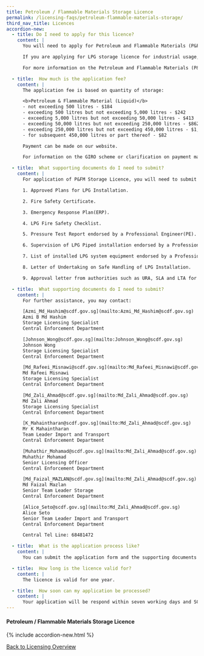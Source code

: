 ```yaml
---
title: Petroleum / Flammable Materials Storage Licence
permalink: /licensing-faqs/petroleum-flammable-materials-storage/
third_nav_title: Licences
accordion-new:   
  - title: Do I need to apply for this licence?
    content: |
      You will need to apply for Petroleum and Flammable Materials (P&FM) storage licence for the LPG installation at eating establishments from the Singapore Civil Defence Force (SCDF). Please note that if you are storing 200 kg LPG and below at eating establishment, you are not required to apply for P&FM storage licence.

      If you are applying for LPG storage licence for industrial usage, you may submit online application at [Licence One Portal](https://licence1.business.gov.sg/){:target="_blank"}.

      For more information on the Petroleum and Flammable Materials (P&FM) storage licence, you can visit the [SCDF website](https://www.scdf.gov.sg/home/fire-safety/petroleum-and-flammable-material-licences/information-of-p-fm-storage-licence){:target="_blank"}.

  - title:  How much is the application fee?
    content: |
      The application fee is based on quantity of storage:

      <b>Petroleum & Flammable Material (Liquid)</b>
      - not exceeding 500 litres - $184
      - exceeding 500 litres but not exceeding 5,000 litres - $242
      - exceeding 5,000 litres but not exceeding 50,000 litres - $413
      - exceeding 50,000 litres but not exceeding 250,000 litres - $862
      - exceeding 250,000 litres but not exceeding 450,000 litres - $1,320
      - for subsequent 450,000 litres or part thereof - $82

      Payment can be made on our website.

      For information on the GIRO scheme or clarification on payment matters, you may wish to contact SCDF Finance Department at 68481623 / 6848161

  - title:  What supporting documents do I need to submit?
    content: |
      For application of P&FM Storage Licence, you will need to submit the following supporting documents:

      1. Approved Plans for LPG Installation.

      2. Fire Safety Certificate.

      3. Emergency Response Plan(ERP).

      4. LPG Fire Safety Checklist.

      5. Pressure Test Report endorsed by a Professional Engineer(PE).

      6. Supervision of LPG Piped installation endorsed by a Professional Engineer(PE).

      7. List of installed LPG system equipment endorsed by a Professional Engineer(PE).

      8. Letter of Undertaking on Safe Handling of LPG Installation.

      9. Approval letter from authorities such as URA, SLA and LTA for the proposed storage area of the LPG manifold system located on a back lane.

  - title:  What supporting documents do I need to submit?
    content: |
      For further assistance, you may contact:

      [Azmi_Md_Hashim@scdf.gov.sg](mailto:Azmi_Md_Hashim@scdf.gov.sg)
      Azmi B Md Hashim
      Storage Licensing Specialist
      Central Enforcement Department

      [Johnson_Wong@scdf.gov.sg](mailto:Johnson_Wong@scdf.gov.sg)
      Johnson Wong
      Storage Licensing Specialist
      Central Enforcement Department

      [Md_Rafeei_Misnawi@scdf.gov.sg](mailto:Md_Rafeei_Misnawi@scdf.gov.sg)
      Md Rafeei Misnawi
      Storage Licensing Specialist
      Central Enforcement Department

      [Md_Zali_Ahmad@scdf.gov.sg](mailto:Md_Zali_Ahmad@scdf.gov.sg)
      Md Zali Ahmad
      Storage Licensing Specialist
      Central Enforcement Department

      [K_Mahaintharan@scdf.gov.sg](mailto:Md_Zali_Ahmad@scdf.gov.sg)
      Mr K Mahaintharan
      Team Leader Import and Transport
      Central Enforcement Department

      [Muhathir_Mohamad@scdf.gov.sg](mailto:Md_Zali_Ahmad@scdf.gov.sg)
      Muhathir Mohamad
      Senior Licensing Officer
      Central Enforcement Department

      [Md_Faizal_MAZLAN@scdf.gov.sg](mailto:Md_Zali_Ahmad@scdf.gov.sg)
      Md Faizal Mazlan
      Senior Team Leader Storage
      Central Enforcement Department

      [Alice_Seto@scdf.gov.sg](mailto:Md_Zali_Ahmad@scdf.gov.sg)
      Alice Seto
      Senior Team Leader Import and Transport
      Central Enforcement Department

      Central Tel Line: 68481472

  - title:  What is the application process like?
    content: |
      You can submit the application form and the supporting documents if required, on our website. As the applicant, you can either file personally or authorise a representative to apply on your behalf using Corp Pass id. For offline submission, please indicate the case ID number on your supporting documents before sending to SCDF/CED.      

  - title:  How long is the licence valid for?
    content: |
      The licence is valid for one year.

  - title:  How soon can my application be processed?
    content: |
      Your application will be respond within seven working days and SCDF officers will contact you to arrange for an inspection. If documents submitted are in order and the inspection is satisfactory, approval will be granted and the Petroleum & Flammable Materials Storage Licence will be issued upon payment.             
---
```


#### Petroleum / Flammable Materials Storage Licence
{% include accordion-new.html %}

[Back to Licensing Overview](/licensing/)
